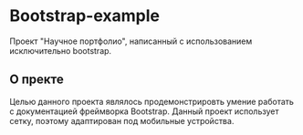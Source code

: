 # Bootstrap-example

Проект "Научное портфолио", написанный с использованием исключительно bootstrap.

## О пректе
Целью данного проекта являлось продемонстрировть умение работать с документацией фреймворка Bootstrap. 
Данный проект использует сетку, поэтому адаптирован под мобильные устройства.

